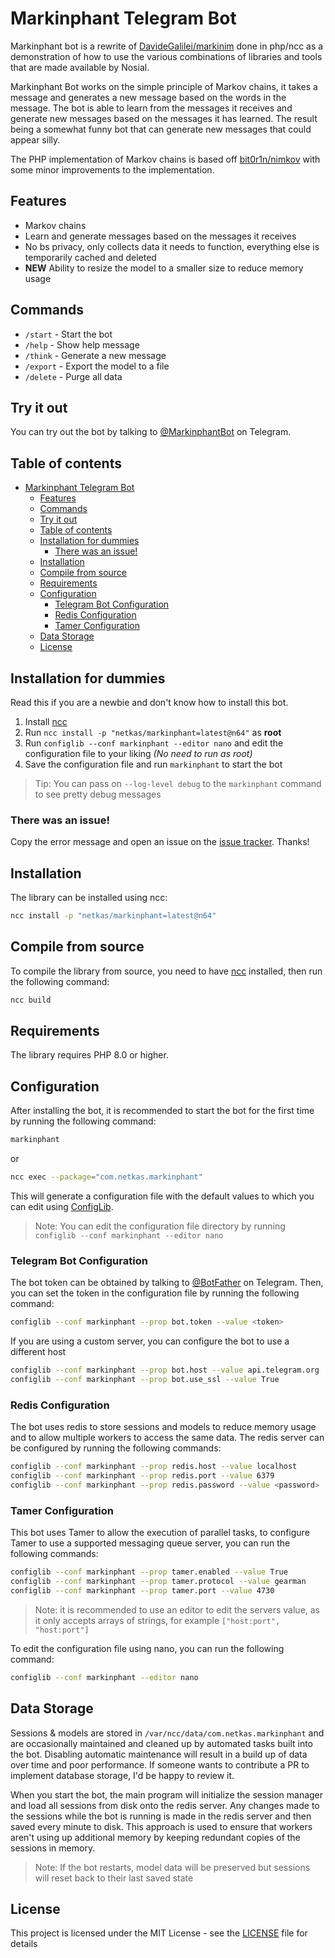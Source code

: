 # Markinphant Telegram Bot

Markinphant bot is a rewrite of [DavideGalilei/markinim](https://github.com/DavideGalilei/markinim) done in php/ncc as
a demonstration of how to use the various combinations of libraries and tools that are made available by Nosial.

Markinphant Bot works on the simple principle of Markov chains, it takes a message and generates a new message based on
the words in the message. The bot is able to learn from the messages it receives and generate new messages based on
the messages it has learned. The result being a somewhat funny bot that can generate new messages that could appear
silly.

The PHP implementation of Markov chains is based off [bit0r1n/nimkov](https://github.com/bit0r1n/nimkov) with some
minor improvements to the implementation.

## Features

 - Markov chains
 - Learn and generate messages based on the messages it receives
 - No bs privacy, only collects data it needs to function, everything else is temporarily cached and deleted
 - **NEW** Ability to resize the model to a smaller size to reduce memory usage

## Commands

 - `/start` - Start the bot
 - `/help` - Show help message
 - `/think` - Generate a new message
 - `/export` - Export the model to a file
 - `/delete` - Purge all data

## Try it out

You can try out the bot by talking to [@MarkinphantBot](https://t.me/MarkinphantBot) on Telegram.

## Table of contents

<!-- TOC -->
* [Markinphant Telegram Bot](#markinphant-telegram-bot)
  * [Features](#features)
  * [Commands](#commands)
  * [Try it out](#try-it-out)
  * [Table of contents](#table-of-contents)
  * [Installation for dummies](#installation-for-dummies)
    * [There was an issue!](#there-was-an-issue-)
  * [Installation](#installation)
  * [Compile from source](#compile-from-source)
  * [Requirements](#requirements)
  * [Configuration](#configuration)
    * [Telegram Bot Configuration](#telegram-bot-configuration)
    * [Redis Configuration](#redis-configuration)
    * [Tamer Configuration](#tamer-configuration)
  * [Data Storage](#data-storage)
  * [License](#license)
<!-- TOC -->

## Installation for dummies

Read this if you are a newbie and don't know how to install this bot.

1. Install [ncc](https://git.n64.cc/nosial/ncc)
2. Run `ncc install -p "netkas/markinphant=latest@n64"` as **root**
3. Run `configlib --conf markinphant --editor nano` and edit the configuration file to your liking *(No need to run as root)*
4. Save the configuration file and run `markinphant` to start the bot

 > Tip: You can pass on `--log-level debug` to the `markinphant` command to see pretty debug messages

### There was an issue!

Copy the error message and open an issue on the [issue tracker](https://git.n64.cc/netkas/markinphant/issues). 
Thanks!

## Installation

The library can be installed using ncc:

```bash
ncc install -p "netkas/markinphant=latest@n64"
```

## Compile from source

To compile the library from source, you need to have [ncc](https://git.n64.cc/nosial/ncc) installed, then run the
following command:

```bash
ncc build
```

## Requirements

The library requires PHP 8.0 or higher.

## Configuration

After installing the bot, it is recommended to start the bot for the first time by running the following command:

```bash
markinphant
```

or

```bash
ncc exec --package="com.netkas.markinphant"
```

This will generate a configuration file with the default values to which you can edit using [ConfigLib](https://git.n64.cc/nosial/libs/config).

 > Note: You can edit the configuration file directory by running `configlib --conf markinphant --editor nano`

### Telegram Bot Configuration

The bot token can be obtained by talking to [@BotFather](https://t.me/BotFather) on Telegram.
Then, you can set the token in the configuration file by running the following command:

```bash
configlib --conf markinphant --prop bot.token --value <token>
```

If you are using a custom server, you can configure the bot to use a different host

```bash
configlib --conf markinphant --prop bot.host --value api.telegram.org
configlib --conf markinphant --prop bot.use_ssl --value True
```

### Redis Configuration

The bot uses redis to store sessions and models to reduce memory usage and to allow multiple workers to access the same
data. The redis server can be configured by running the following commands:

```bash
configlib --conf markinphant --prop redis.host --value localhost
configlib --conf markinphant --prop redis.port --value 6379
configlib --conf markinphant --prop redis.password --value <password>
```

### Tamer Configuration

This bot uses Tamer to allow the execution of parallel tasks, to configure Tamer to use a supported messaging queue server,
you can run the following commands:

```bash
configlib --conf markinphant --prop tamer.enabled --value True
configlib --conf markinphant --prop tamer.protocol --value gearman
configlib --conf markinphant --prop tamer.port --value 4730
```

 > Note: it is recommended to use an editor to edit the servers value, as it only accepts arrays of strings, for example `["host:port", "host:port"]`

To edit the configuration file using nano, you can run the following command:

```bash
configlib --conf markinphant --editor nano
```


## Data Storage

Sessions & models are stored in `/var/ncc/data/com.netkas.markinphant` and are occasionally maintained and cleaned up
by automated tasks built into the bot. Disabling automatic maintenance will result in a build up of data over time and
poor performance. If someone wants to contribute a PR to implement database storage, I'd be happy to review it.

When you start the bot, the main program will initialize the session manager and load all sessions from disk onto the
redis server. Any changes made to the sessions while the bot is running is made in the redis server and then saved every
minute to disk. This approach is used to ensure that workers aren't using up additional memory by keeping redundant copies
of the sessions in memory.

 > Note: If the bot restarts, model data will be preserved but sessions will reset back to their last saved state



## License

This project is licensed under the MIT License - see the [LICENSE](LICENSE) file for details